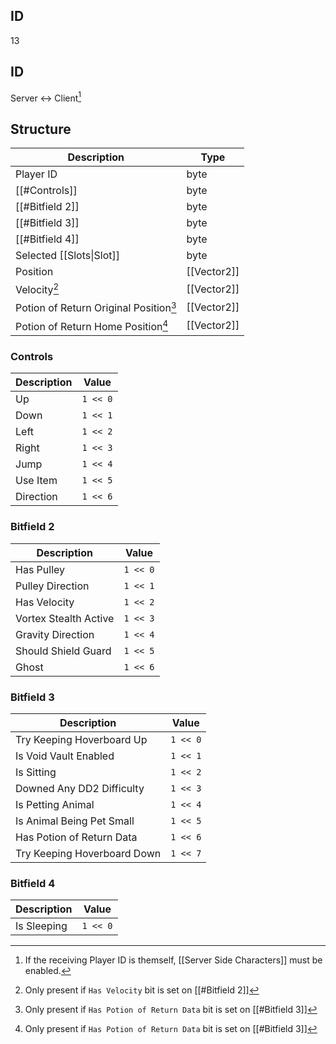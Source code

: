 ## ID
13

## ID
Server <-> Client[^1]

## Structure
| Description                            | Type        |
|----------------------------------------|-------------|
| Player ID                              | byte        |
| [[#Controls]]                          | byte        |
| [[#Bitfield 2]]                        | byte        |
| [[#Bitfield 3]]                        | byte        |
| [[#Bitfield 4]]                        | byte        |
| Selected [[Slots\|Slot]]               | byte        |
| Position                               | [[Vector2]] |
| Velocity[^2]                           | [[Vector2]] |
| Potion of Return Original Position[^3] | [[Vector2]] |
| Potion of Return Home Position[^3]     | [[Vector2]] |

### Controls
| Description | Value    |
|-------------|----------|
| Up          | `1 << 0` |
| Down        | `1 << 1` |
| Left        | `1 << 2` |
| Right       | `1 << 3` |
| Jump        | `1 << 4` |
| Use Item    | `1 << 5` |
| Direction   | `1 << 6` |

### Bitfield 2
| Description           | Value    |
|-----------------------|----------|
| Has Pulley            | `1 << 0` |
| Pulley Direction      | `1 << 1` |
| Has Velocity          | `1 << 2` |
| Vortex Stealth Active | `1 << 3` |
| Gravity Direction     | `1 << 4` |
| Should Shield Guard   | `1 << 5` |
| Ghost                 | `1 << 6` |

### Bitfield 3
| Description                 | Value    |
|-----------------------------|----------|
| Try Keeping Hoverboard Up   | `1 << 0` |
| Is Void Vault Enabled       | `1 << 1` |
| Is Sitting                  | `1 << 2` |
| Downed Any DD2 Difficulty   | `1 << 3` |
| Is Petting Animal           | `1 << 4` |
| Is Animal Being Pet Small   | `1 << 5` |
| Has Potion of Return Data   | `1 << 6` |
| Try Keeping Hoverboard Down | `1 << 7` |

### Bitfield 4
| Description | Value    |
|-------------|----------|
| Is Sleeping | `1 << 0` |

[^1]: If the receiving Player ID is themself, [[Server Side Characters]] must be enabled.
[^2]: Only present if `Has Velocity` bit is set on [[#Bitfield 2]]
[^3]: Only present if `Has Potion of Return Data` bit is set on [[#Bitfield 3]]